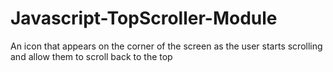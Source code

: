 # Javascript-TopScroller-Module
An icon that appears on the corner of the screen as the user starts scrolling and allow them to scroll back to the top
